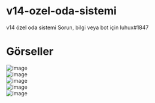 # v14-ozel-oda-sistemi
v14 özel oda sistemi
Sorun, bilgi veya bot için luhux#1847
# Görseller
![image](https://user-images.githubusercontent.com/74924310/209652325-2e14ec09-797b-4814-b1c2-9603ab643c32.png)<br>
![image](https://user-images.githubusercontent.com/74924310/209652330-b6d825a8-1cdb-4c56-bdbe-971271622691.png)<br>
![image](https://user-images.githubusercontent.com/74924310/209652360-a770aa4f-a36d-4f55-825a-aa733f31d353.png)<br>
![image](https://user-images.githubusercontent.com/74924310/209652368-c93ba2d0-ce4a-4865-b10a-6953dae2a444.png)<br>
![image](https://user-images.githubusercontent.com/74924310/209652380-0f81e7cd-6d79-466f-bb7f-6b40c0d423fa.png)<br>
